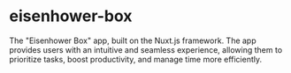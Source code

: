 # eisenhower-box
The "Eisenhower Box" app, built on the Nuxt.js framework. The app provides users with an intuitive and seamless experience, allowing them to prioritize tasks, boost productivity, and manage time more efficiently.
